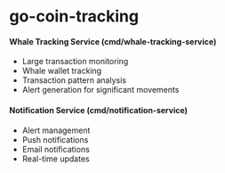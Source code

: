 # go-coin-tracking

#### Whale Tracking Service (cmd/whale-tracking-service)
- Large transaction monitoring
- Whale wallet tracking
- Transaction pattern analysis
- Alert generation for significant movements

#### Notification Service (cmd/notification-service)
- Alert management
- Push notifications
- Email notifications
- Real-time updates
